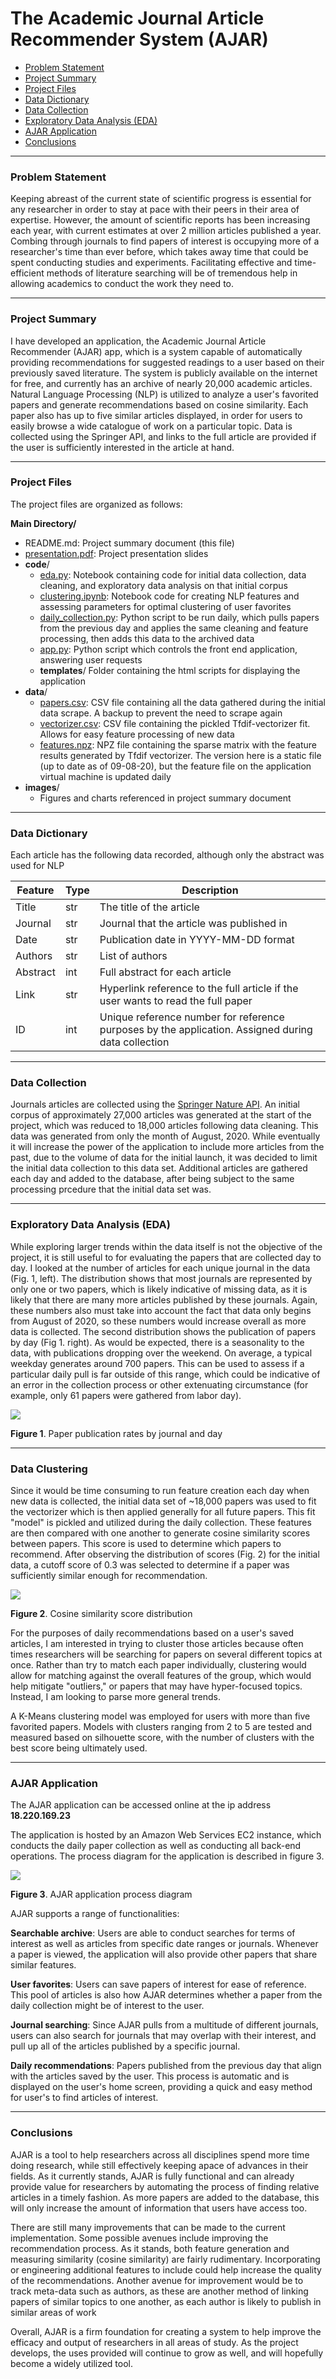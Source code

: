 # The Academic Journal Article Recommender System (AJAR)

- [Problem Statement](#Problem-Statement)
- [Project Summary](#Project-Summary)
- [Project Files](#Project-Files)
- [Data Dictionary](#Data-Dictionary)
- [Data Collection](#Data-Collection)
- [Exploratory Data Analysis (EDA)](#Exploratory-Data-Analysis-(EDA))
- [AJAR Application](#AJAR-Application)
- [Conclusions](#Conclusions)

---

### Problem Statement

Keeping abreast of the current state of scientific progress is essential for any researcher in order to stay at pace with their peers in their area of expertise. However, the amount of scientific reports has been increasing each year, with current estimates at over 2 million articles published a year. Combing through journals to find papers of interest is occupying more of a researcher's time than ever before, which takes away time that could be spent conducting studies and experiments. Facilitating effective and time-efficient methods of literature searching will be of tremendous help in allowing academics to conduct the work they need to.

---

### Project Summary

I have developed an application, the Academic Journal Article Recommender (AJAR) app, which is a system capable of automatically providing recommendations for suggested readings to a user based on their previously saved literature. The system is publicly available on the internet for free, and currently has an archive of nearly 20,000 academic articles. Natural Language Processing (NLP) is utilized to analyze a user's favorited papers and generate recommendations based on cosine similarity. Each paper also has up to five similar articles displayed, in order for users to easily browse a wide catalogue of work on a particular topic. Data is collected using the Springer API, and links to the full article are provided if the user is sufficiently interested in the article at hand.

---

### Project Files

The project files are organized as follows:  

**Main Directory/**  
- README.md: Project summary document (this file)
- [presentation.pdf](presentation.pdf): Project presentation slides    
- **code**/
    - [eda.py](eda.py): Notebook containing code for initial data collection, data cleaning, and exploratory data analysis on that initial corpus
    - [clustering.ipynb](clustering.ipynb): Notebook code for creating NLP features and assessing parameters for optimal clustering of user favorites
    - [daily_collection.py](data_collection.py): Python script to be run daily, which pulls papers from the previous day and applies the same cleaning and feature processing, then adds this data to the archived data
    - [app.py](app.py): Python script which controls the front end application, answering user requests
    - **templates**/ Folder containing the html scripts for displaying the application
- **data**/
    - [papers.csv](papers.csv): CSV file containing all the data gathered during the initial data scrape. A backup to prevent the need to scrape again
    - [vectorizer.csv](vectorizer.csv): CSV file containing the pickled Tfdif-vectorizer fit. Allows for easy feature processing of new data
    - [features.npz](features.npz): NPZ file containing the sparse matrix with the feature results generated by Tfdif vectorizer. The version here is a static file (up to date as of 09-08-20), but the feature file on the application virtual machine is updated daily
- **images**/
    - Figures and charts referenced in project summary document

---

### Data Dictionary

Each article has the following data recorded, although only the abstract was used for NLP

|Feature|Type|Description|
|---|---|---|
Title|str|The title of the article
Journal|str|Journal that the article was published in
Date|str|Publication date in YYYY-MM-DD format
Authors|str|List of authors
Abstract|int|Full abstract for each article
Link|str|Hyperlink reference to the full article if the user wants to read the full paper
ID|int|Unique reference number for reference purposes by the application. Assigned during data collection

---

### Data Collection

Journals articles are collected using the [Springer Nature API](https://dev.springernature.com/). An initial corpus of approximately 27,000 articles was generated at the start of the project, which was reduced to 18,000 articles following data cleaning. This data was generated from only the month of August, 2020. While eventually it will increase the power of the application to include more articles from the past, due to the volume of data for the initial launch, it was decided to limit the initial data collection to this data set. Additional articles are gathered each day and added to the database, after being subject to the same processing prcedure that the initial data set was.

---

### Exploratory Data Analysis (EDA)

While exploring larger trends within the data itself is not the objective of the project, it is still useful to for evaluating the papers that are collected day to day. I looked at the number of articles for each unique journal in the data (Fig. 1, left). The distribution shows that most journals are represented by only one or two papers, which is likely indicative of missing data, as it is likely that there are many more articles published by these journals. Again, these numbers also must take into account the fact that data only begins from August of 2020, so these numbers would increase overall as more data is collected. The second distribution shows the publication of papers by day (Fig 1. right). As would be expected, there is a seasonality to the data, with publications dropping over the weekend. On average, a typical weekday generates around 700 papers. This can be used to assess if a particular daily pull is far outside of this range, which could be indicative of an error in the collection process or other extenuating circumstance (for example, only 61 papers were gathered from labor day).

![](images/eda.png)

**Figure 1**. Paper publication rates by journal and day

---

### Data Clustering

Since it would be time consuming to run feature creation each day when new data is collected, the initial data set of ~18,000 papers was used to fit the vectorizer which is then applied generally for all future papers. This fit "model" is pickled and utilized during the daily collection. These features are then compared with one another to generate cosine similarity scores between papers. This score is used to determine which papers to recommend. After observing the distribution of scores (Fig. 2) for the initial data, a cutoff score of 0.3 was selected to determine if a paper was sufficiently similar enough for recommendation.

![](images/cosine.png)

**Figure 2**. Cosine similarity score distribution

For the purposes of daily recommendations based on a user's saved articles, I am interested in trying to cluster those articles because often times researchers will be searching for papers on several different topics at once. Rather than try to match each paper individually, clustering would allow for matching against the overall features of the group, which would help mitigate "outliers," or papers that may have hyper-focused topics. Instead, I am looking to parse more general trends.

A K-Means clustering model was employed for users with more than five favorited papers. Models with clusters ranging from 2 to 5 are tested and measured based on silhouette score, with the number of clusters with the best score being ultimately used.

---

### AJAR Application

The AJAR application can be accessed online at the ip address **18.220.169.23**

The application is hosted by an Amazon Web Services EC2 instance, which conducts the daily paper collection as well as conducting all back-end operations. The process diagram for the application is described in figure 3.

![](images/ajar.PNG)

**Figure 3**. AJAR application process diagram

AJAR supports a range of functionalities:

**Searchable archive**: Users are able to conduct searches for terms of interest as well as articles from specific date ranges or journals. Whenever a paper is viewed, the application will also provide other papers that share similar features.

**User favorites**: Users can save papers of interest for ease of reference. This pool of articles is also how AJAR determines whether a paper from the daily collection might be of interest to the user.

**Journal searching**: Since AJAR pulls from a multitude of different journals, users can also search for journals that may overlap with their interest, and pull up all of the articles published by a specific journal.

**Daily recommendations**: Papers published from the previous day that align with the articles saved by the user. This process is automatic and is displayed on the user's home screen, providing a quick and easy method for user's to find articles of interest.

---

### Conclusions

AJAR is a tool to help researchers across all disciplines spend more time doing research, while still effectively keeping apace of advances in their fields. As it currently stands, AJAR is fully functional and can already provide value for researchers by automating the process of finding relative articles in a timely fashion. As more papers are added to the database, this will only increase the amount of information that users have access too.

There are still many improvements that can be made to the current implementation. Some possible avenues include improving the recommendation process. As it stands, both feature generation and measuring similarity (cosine similarity) are fairly rudimentary. Incorporating or engineering additional features to include could help increase the quality of the recommendations. Another avenue for improvement would be to track meta-data such as authors, as these are another method of linking papers of similar topics to one another, as each author is likely to publish in similar areas of work

Overall, AJAR is a firm foundation for creating a system to help improve the efficacy and output of researchers in all areas of study. As the project develops, the uses provided will continue to grow as well, and will hopefully become a widely utilized tool.